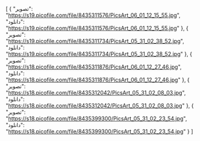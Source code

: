 [
  {
    "تصویر": "https://s19.picofile.com/file/8435311576/PicsArt_06_01_12_15_55.jpg",
    "دانلود": "https://s19.picofile.com/file/8435311576/PicsArt_06_01_12_15_55.jpg"
  },
  {
    "تصویر": "https://s19.picofile.com/file/8435311734/PicsArt_05_31_02_38_52.jpg",
    "دانلود": "https://s19.picofile.com/file/8435311734/PicsArt_05_31_02_38_52.jpg"
  },
  {
    "تصویر": "https://s18.picofile.com/file/8435311876/PicsArt_06_01_12_27_46.jpg",
    "دانلود": "https://s18.picofile.com/file/8435311876/PicsArt_06_01_12_27_46.jpg"
  },
  {
    "تصویر": "https://s18.picofile.com/file/8435312042/PicsArt_05_31_02_08_03.jpg",
    "دانلود": "https://s18.picofile.com/file/8435312042/PicsArt_05_31_02_08_03.jpg"
  },
  {
    "تصویر": "https://s18.picofile.com/file/8435399300/PicsArt_05_31_02_23_54.jpg",
    "دانلود": "https://s18.picofile.com/file/8435399300/PicsArt_05_31_02_23_54.jpg"
  }
]

